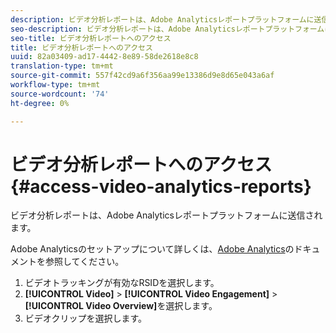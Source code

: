 ```yaml
---
description: ビデオ分析レポートは、Adobe Analyticsレポートプラットフォームに送信されます。
seo-description: ビデオ分析レポートは、Adobe Analyticsレポートプラットフォームに送信されます。
seo-title: ビデオ分析レポートへのアクセス
title: ビデオ分析レポートへのアクセス
uuid: 82a03409-ad17-4442-8e89-58de2618e8c8
translation-type: tm+mt
source-git-commit: 557f42cd9a6f356aa99e13386d9e8d65e043a6af
workflow-type: tm+mt
source-wordcount: '74'
ht-degree: 0%

---
```



# ビデオ分析レポートへのアクセス{#access-video-analytics-reports}

ビデオ分析レポートは、Adobe Analyticsレポートプラットフォームに送信されます。

Adobe Analyticsのセットアップについて詳しくは、[Adobe Analytics](https://microsite.omniture.com/t2/help/en_US/reference/)のドキュメントを参照してください。
1. ビデオトラッキングが有効なRSIDを選択します。
1. **[!UICONTROL Video]** > **[!UICONTROL Video Engagement]** > **[!UICONTROL Video Overview]**&#x200B;を選択します。
1. ビデオクリップを選択します。